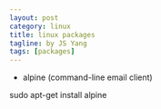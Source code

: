 ```yaml
---
layout: post
category: linux
title: linux packages
tagline: by JS Yang
tags: [packages]
---
```


* alpine (command-line email client)

sudo apt-get install alpine
